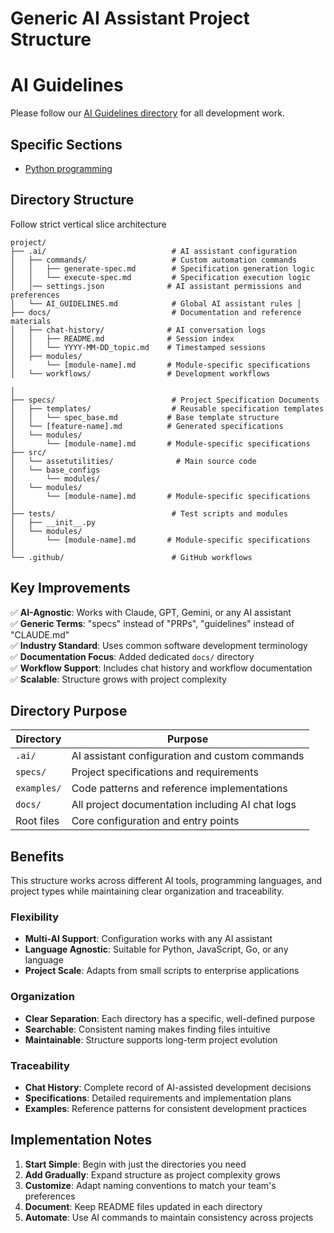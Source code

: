 # Generic AI Assistant Project Structure

# AI Guidelines

Please follow our [AI Guidelines directory](https://github.com/vamseeachanta/pyproject-starter/tree/master/.ai) 
for all development work.

## Specific Sections
- [Python programming](https://github.com/vamseeachanta/pyproject-starter/blob/master/.ai/code-guidance/AI_ASSISTANT-PYTHON-BASIC.md)

## Directory Structure

Follow strict vertical slice architecture

```
project/
├── .ai/                            # AI assistant configuration
│   ├── commands/                   # Custom automation commands
│   │   ├── generate-spec.md        # Specification generation logic
│   │   └── execute-spec.md         # Specification execution logic
│   │── settings.json              # AI assistant permissions and preferences
│   └── AI_GUIDELINES.md            # Global AI assistant rules │
├── docs/                           # Documentation and reference materials
│   ├── chat-history/              # AI conversation logs
│   │   ├── README.md              # Session index
│   │   └── YYYY-MM-DD_topic.md    # Timestamped sessions
│   ├── modules/
│       └── [module-name].md       # Module-specific specifications
│   └── workflows/                 # Development workflows

│
├── specs/                          # Project Specification Documents
│   ├── templates/                  # Reusable specification templates
│   │   └── spec_base.md           # Base template structure
│   └── [feature-name].md          # Generated specifications
│   └── modules/
│       └── [module-name].md       # Module-specific specifications
├── src/
│   └── assetutilities/              # Main source code
│   └── base_configs
│       └── modules/
│   └── modules/
│       └── [module-name].md       # Module-specific specifications
│
├── tests/                          # Test scripts and modules
│   ├── __init__.py
│   └── modules/
│       └── [module-name].md       # Module-specific specifications
│
└── .github/                        # GitHub workflows
```

## Key Improvements

✅ **AI-Agnostic**: Works with Claude, GPT, Gemini, or any AI assistant  
✅ **Generic Terms**: "specs" instead of "PRPs", "guidelines" instead of "CLAUDE.md"  
✅ **Industry Standard**: Uses common software development terminology  
✅ **Documentation Focus**: Added dedicated `docs/` directory  
✅ **Workflow Support**: Includes chat history and workflow documentation  
✅ **Scalable**: Structure grows with project complexity  

## Directory Purpose

| Directory | Purpose |
|-----------|---------|
| `.ai/` | AI assistant configuration and custom commands |
| `specs/` | Project specifications and requirements |
| `examples/` | Code patterns and reference implementations |
| `docs/` | All project documentation including AI chat logs |
| Root files | Core configuration and entry points |

## Benefits

This structure works across different AI tools, programming languages, and project types while maintaining clear organization and traceability.

### Flexibility
- **Multi-AI Support**: Configuration works with any AI assistant
- **Language Agnostic**: Suitable for Python, JavaScript, Go, or any language
- **Project Scale**: Adapts from small scripts to enterprise applications

### Organization
- **Clear Separation**: Each directory has a specific, well-defined purpose
- **Searchable**: Consistent naming makes finding files intuitive
- **Maintainable**: Structure supports long-term project evolution

### Traceability
- **Chat History**: Complete record of AI-assisted development decisions
- **Specifications**: Detailed requirements and implementation plans
- **Examples**: Reference patterns for consistent development practices

## Implementation Notes

1. **Start Simple**: Begin with just the directories you need
2. **Add Gradually**: Expand structure as project complexity grows
3. **Customize**: Adapt naming conventions to match your team's preferences
4. **Document**: Keep README files updated in each directory
5. **Automate**: Use AI commands to maintain consistency across projects